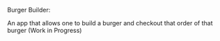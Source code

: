 Burger Builder:

An app that allows one to build a burger and checkout that order of that burger (Work in Progress)

